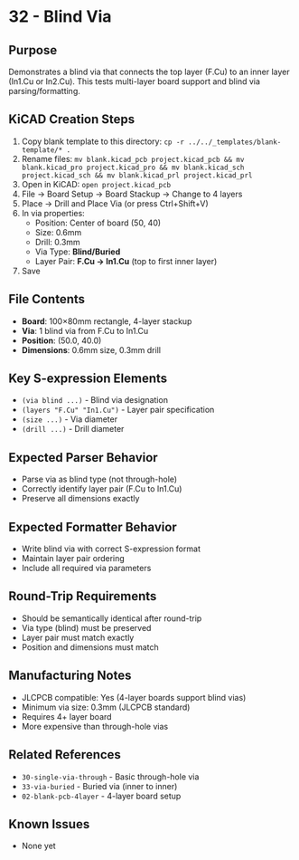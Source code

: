 # 32 - Blind Via

## Purpose
Demonstrates a blind via that connects the top layer (F.Cu) to an inner layer (In1.Cu or In2.Cu). This tests multi-layer board support and blind via parsing/formatting.

## KiCAD Creation Steps
1. Copy blank template to this directory: `cp -r ../../_templates/blank-template/* .`
2. Rename files: `mv blank.kicad_pcb project.kicad_pcb && mv blank.kicad_pro project.kicad_pro && mv blank.kicad_sch project.kicad_sch && mv blank.kicad_prl project.kicad_prl`
3. Open in KiCAD: `open project.kicad_pcb`
4. File → Board Setup → Board Stackup → Change to 4 layers
5. Place → Drill and Place Via (or press Ctrl+Shift+V)
6. In via properties:
   - Position: Center of board (50, 40)
   - Size: 0.6mm
   - Drill: 0.3mm
   - Via Type: **Blind/Buried**
   - Layer Pair: **F.Cu → In1.Cu** (top to first inner layer)
7. Save

## File Contents
- **Board**: 100×80mm rectangle, 4-layer stackup
- **Via**: 1 blind via from F.Cu to In1.Cu
- **Position**: (50.0, 40.0)
- **Dimensions**: 0.6mm size, 0.3mm drill

## Key S-expression Elements
- `(via blind ...)` - Blind via designation
- `(layers "F.Cu" "In1.Cu")` - Layer pair specification
- `(size ...)` - Via diameter
- `(drill ...)` - Drill diameter

## Expected Parser Behavior
- Parse via as blind type (not through-hole)
- Correctly identify layer pair (F.Cu to In1.Cu)
- Preserve all dimensions exactly

## Expected Formatter Behavior
- Write blind via with correct S-expression format
- Maintain layer pair ordering
- Include all required via parameters

## Round-Trip Requirements
- Should be semantically identical after round-trip
- Via type (blind) must be preserved
- Layer pair must match exactly
- Position and dimensions must match

## Manufacturing Notes
- JLCPCB compatible: Yes (4-layer boards support blind vias)
- Minimum via size: 0.3mm (JLCPCB standard)
- Requires 4+ layer board
- More expensive than through-hole vias

## Related References
- `30-single-via-through` - Basic through-hole via
- `33-via-buried` - Buried via (inner to inner)
- `02-blank-pcb-4layer` - 4-layer board setup

## Known Issues
- None yet
